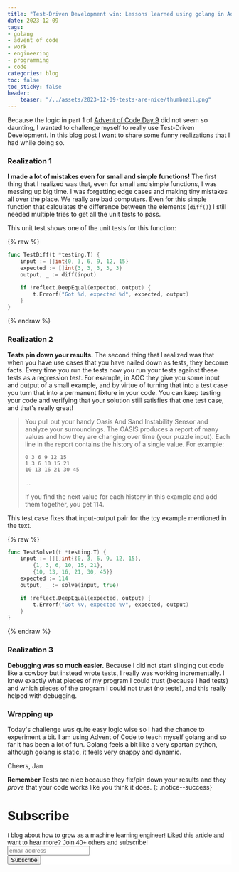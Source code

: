 ```yaml
---
title: "Test-Driven Development win: Lessons learned using golang in Advent of Code"
date: 2023-12-09
tags:
- golang
- advent of code
- work
- engineering
- programming
- code
categories: blog
toc: false
toc_sticky: false
header:
    teaser: "/../assets/2023-12-09-tests-are-nice/thumbnail.png"
---
```

<!-- ctrl + alt + v -->

Because the logic in part 1 of [Advent of Code Day 9](https://adventofcode.com/2023/day/9) did not seem so daunting, I wanted to challenge myself to really use Test-Driven Development. In this blog post I want to share some funny realizations that I had while doing so.

### Realization 1

**I made a lot of mistakes even for small and simple functions!** The first thing that I realized was that, even for small and simple functions, I was messing up big time. I was forgetting edge cases and making tiny mistakes all over the place. We really are bad computers. Even for this simple function that calculates the difference between the elements (`diff()`) I still needed multiple tries to get all the unit tests to pass. 

This unit test shows one of the unit tests for this function:

{% raw %}
```go
func TestDiff(t *testing.T) {
	input := []int{0, 3, 6, 9, 12, 15}
	expected := []int{3, 3, 3, 3, 3}
	output, _ := diff(input)

	if !reflect.DeepEqual(expected, output) {
		t.Errorf("Got %d, expected %d", expected, output)
	}
}
```
{% endraw %}

### Realization 2

**Tests pin down your results.** The second thing that I realized was that when you have use cases that you have nailed down as tests, they become facts. Every time you run the tests now you run your tests against these tests as a regression test. For example, in AOC they give you some input and output of a small example, and by virtue of turning that into a test case you turn that into a permanent fixture in your code. You can keep testing your code and verifying that your solution still satisfies that one test case, and that's really great!

> You pull out your handy Oasis And Sand Instability Sensor and analyze your surroundings. The OASIS produces a report of many values and how they are changing over time (your puzzle input). Each line in the report contains the history of a single value. For example:
> 
> ```
> 0 3 6 9 12 15
> 1 3 6 10 15 21
> 10 13 16 21 30 45
> ```
> 
> ...
> 
> If you find the next value for each history in this example and add them together, you get 114.

This test case fixes that input-output pair for the toy example mentioned in the text.

{% raw %}
```go
func TestSolve1(t *testing.T) {
	input := [][]int{{0, 3, 6, 9, 12, 15},
		{1, 3, 6, 10, 15, 21},
		{10, 13, 16, 21, 30, 45}}
	expected := 114
	output, _ := solve(input, true)

	if !reflect.DeepEqual(expected, output) {
		t.Errorf("Got %v, expected %v", expected, output)
	}
}
```
{% endraw %}

### Realization 3

**Debugging was so much easier.** Because I did not start slinging out code like a cowboy but instead wrote tests, I really was working incrementally. I knew exactly what pieces of my program I could trust (because I had tests) and which pieces of the program I could not trust (no tests), and this really helped with debugging. 

### Wrapping up

Today's challenge was quite easy logic wise so I had the chance to experiment a bit. I am using Advent of Code to teach myself golang and so far it has been a lot of fun. Golang feels a bit like a very spartan python, although golang is static, it feels very snappy and dynamic.

Cheers, Jan

**Remember** Tests are nice because they fix/pin down your results and they *prove* that your code works like you think it does. 
{: .notice--success}

# Subscribe
<!-- Begin Mailchimp Signup Form -->
<link href="//cdn-images.mailchimp.com/embedcode/horizontal-slim-10_7.css" rel="stylesheet" type="text/css">
<style type="text/css">
#mc_embed_signup{background:#fff; clear:left; font:14px Helvetica,Arial,sans-serif; width:100%;}
/* Add your own Mailchimp form style overrides in your site stylesheet or in this style block.
    We recommend moving this block and the preceding CSS link to the HEAD of your HTML file. */
</style>
<div id="mc_embed_signup">
<form action="https://gmail.us3.list-manage.com/subscribe/post?u=92fe86c389878585bc87837e8&amp;id=50543deff9" method="post" id="mc-embedded-subscribe-form" name="mc-embedded-subscribe-form" class="validate" target="_blank" novalidate>
    <div id="mc_embed_signup_scroll">
<label for="mce-EMAIL">I blog about how to grow as a machine learning engineer! Liked this article and want to hear more? Join 40+ others and subscribe!</label>
<input type="email" value="" name="EMAIL" class="email" id="mce-EMAIL" placeholder="email address" required>
    <!-- real people should not fill this in and expect good things - do not remove this or risk form bot signups-->
    <div style="position: absolute; left: -5000px;" aria-hidden="true"><input type="text" name="b_92fe86c389878585bc87837e8_50543deff9" tabindex="-1" value=""></div>
    <div class="clear"><input type="submit" value="Subscribe" name="subscribe" id="mc-embedded-subscribe" class="button"></div>
    </div>
</form>
</div>
<!--End mc_embed_signup-->
    